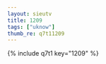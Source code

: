 ```yaml
--- 
layout: sieutv
title: 1209
tags: ["uknow"]
thumb_re: q7t11209
---
```

{% include q7t1 key="1209" %} 
